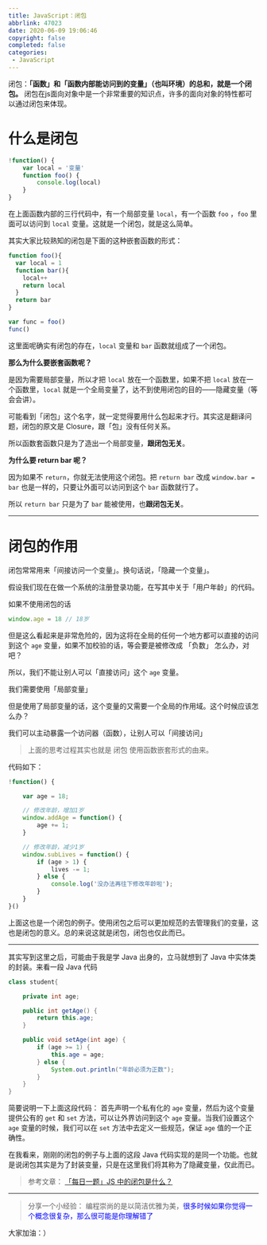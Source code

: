 ```yaml
---
title: JavaScript：闭包
abbrlink: 47023
date: 2020-06-09 19:06:46
copyright: false
completed: false
categories:
 - JavaScript
---
```

闭包：**「函数」和「函数内部能访问到的变量」（也叫环境）的总和，就是一个闭包。**
闭包在js面向对象中是一个非常重要的知识点，许多的面向对象的特性都可以通过闭包来体现。
<!-- more -->

# 什么是闭包
```js
!function() {
    var local = '变量'
    function foo() {
        console.log(local)
    }
}
```
在上面函数内部的三行代码中，有一个局部变量 `local`，有一个函数 `foo` ，`foo` 里面可以访问到 `local` 变量。这就是一个闭包，就是这么简单。

其实大家比较熟知的闭包是下面的这种嵌套函数的形式：
```js
function foo(){
  var local = 1
  function bar(){
    local++
    return local
  }
  return bar
}

var func = foo()
func()
```
这里面呢确实有闭包的存在，`local` 变量和 `bar` 函数就组成了一个闭包。

**那么为什么要嵌套函数呢？**

是因为需要局部变量，所以才把 `local` 放在一个函数里，如果不把 `local` 放在一个函数里，`local` 就是一个全局变量了，达不到使用闭包的目的——隐藏变量（等会会讲）。

可能看到「闭包」这个名字，就一定觉得要用什么包起来才行。其实这是翻译问题，闭包的原文是 Closure，跟「包」没有任何关系。

所以函数套函数只是为了造出一个局部变量，**跟闭包无关**。

**为什么要 return bar 呢？**

因为如果不 `return`，你就无法使用这个闭包。把 `return bar` 改成 `window.bar = bar` 也是一样的，只要让外面可以访问到这个 `bar` 函数就行了。

所以 `return bar` 只是为了 `bar` 能被使用，也**跟闭包无关**。

---

# 闭包的作用

闭包常常用来「间接访问一个变量」。换句话说，「隐藏一个变量」。

假设我们现在在做一个系统的注册登录功能，在写其中关于「用户年龄」的代码。

如果不使用闭包的话
```js
window.age = 18 // 18岁
```

但是这么看起来是非常危险的，因为这将在全局的任何一个地方都可以直接的访问到这个 `age` 变量，如果不加校验的话，等会要是被修改成 「负数」 怎么办，对吧？

所以，我们不能让别人可以「直接访问」这个 `age` 变量。

我们需要使用「局部变量」

但是使用了局部变量的话，这个变量的又需要一个全局的作用域。这个时候应该怎么办？

我们可以主动暴露一个访问器（函数），让别人可以「间接访问」

> 上面的思考过程其实也就是 闭包 使用函数嵌套形式的由来。

代码如下：
```js
!function() {

    var age = 18;

    // 修改年龄，增加1岁
    window.addAge = function() {
        age += 1;
    }

    // 修改年龄，减少1岁
    window.subLives = function() {
        if (age > 1) {
            lives -= 1;
        } else {
            console.log('没办法再往下修改年龄啦');
        }
    }
}()
```

上面这也是一个闭包的例子。使用闭包之后可以更加规范的去管理我们的变量，这也是闭包的意义。总的来说这就是闭包，闭包也仅此而已。

---

其实写到这里之后，可能由于我是学 Java 出身的，立马就想到了 Java 中实体类的封装。来看一段 Java 代码
```java
class student{

    private int age;

    public int getAge() {
        return this.age;
    }

    public void setAge(int age) {
        if (age >= 1) {
            this.age = age;
        } else {
            System.out.println("年龄必须为正数");
        }
    }
}
```
简要说明一下上面这段代码：
首先声明一个私有化的 `age` 变量，然后为这个变量提供公有的 `get` 和 `set` 方法，可以让外界访问到这个 `age` 变量。当我们设置这个 `age` 变量的时候，我们可以在 `set` 方法中去定义一些规范，保证 `age` 值的一个正确性。

在我看来，刚刚的闭包的例子与上面的这段 Java 代码实现的是同一个功能。也就是说闭包其实是为了封装变量，只是在这里我们将其称为了隐藏变量，仅此而已。

> 参考文章：
> [「每日一题」JS 中的闭包是什么？](https://zhuanlan.zhihu.com/p/22486908)

---

> 分享一个小经验：
编程崇尚的是以简洁优雅为美，<font color=blue>很多时候如果你觉得一个概念很复杂，那么很可能是你理解错了</font>

大家加油：）